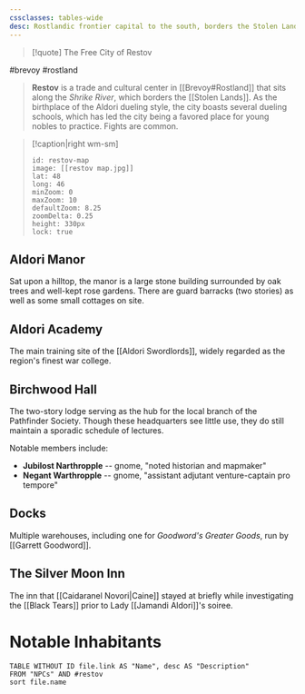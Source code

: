 ```yaml
---
cssclasses: tables-wide
desc: Rostlandic frontier capital to the south, borders the Stolen Lands
---
```

>[!quote] The Free City of Restov

#brevoy #rostland
>**Restov** is a trade and cultural center in [[Brevoy#Rostland]] that sits along the *Shrike River*, which borders the [[Stolen Lands]]. As the birthplace of the Aldori dueling style, the city boasts several dueling schools, which has led the city being a favored place for young nobles to practice. Fights are common.

> [!caption|right wm-sm]
>```leaflet
>id: restov-map
>image: [[restov map.jpg]]
>lat: 48
>long: 46
>minZoom: 0
>maxZoom: 10
>defaultZoom: 8.25
>zoomDelta: 0.25
>height: 330px
>lock: true
>```

## Aldori Manor
Sat upon a hilltop, the manor is a large stone building surrounded by oak trees and well-kept rose gardens. There are guard barracks (two stories) as well as some small cottages on site.

## Aldori Academy
The main training site of the [[Aldori Swordlords]], widely regarded as the region's finest war college.

## Birchwood Hall
The two-story lodge serving as the hub for the local branch of the Pathfinder Society. Though these headquarters see little use, they do still maintain a sporadic schedule of lectures.

Notable members include:
- **Jubilost Narthropple** -- gnome, "noted historian and mapmaker"
- **Negant Warthropple** -- gnome, "assistant adjutant venture-captain pro tempore"

## Docks
Multiple warehouses, including one for *Goodword's Greater Goods*, run by [[Garrett Goodword]].

## The Silver Moon Inn
The inn that [[Caidaranel Novori|Caine]] stayed at briefly while investigating the [[Black Tears]] prior to Lady [[Jamandi Aldori]]'s soiree.

# Notable Inhabitants
```dataview
TABLE WITHOUT ID file.link AS "Name", desc AS "Description"
FROM "NPCs" AND #restov
sort file.name
```